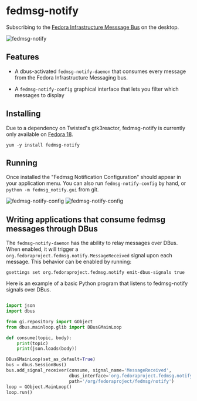 fedmsg-notify
=============

Subscribing to the [Fedora Infrastructure Messsage Bus](http://fedmsg.com) on the desktop.

![fedmsg-notify](http://lewk.org/img/fedmsg-notify-0-crop.png "Realtime desktop notifications")


Features
--------

 * A dbus-activated `fedmsg-notify-daemon` that consumes every message
   from the Fedora Infrastructure Messaging bus.

 * A `fedmsg-notify-config` graphical interface that lets you filter which
   messages to display


Installing
----------

Due to a dependency on Twisted's gtk3reactor, fedmsg-notify is currently
only available on [Fedora 18](https://apps.fedoraproject.org/packages/fedmsg-notify).

```
yum -y install fedmsg-notify
```

Running
--------

Once installed the "Fedmsg Notification Configuration" should appear in your
application menu. You can also run `fedmsg-notify-config` by hand, or `python
-m fedmsg_notify.gui` from git.

![fedmsg-notify-config](http://lewk.org/img/fedmsg-notify-config-0.png "fedmsg-notify-config")
![fedmsg-notify-config](http://lewk.org/img/fedmsg-notify-config-1.png "fedmsg-notify-config")

Writing applications that consume fedmsg messages through DBus
--------------------------------------------------------------

The `fedmsg-notify-daemon` has the ability to relay messages over DBus. When
enabled, it will trigger a `org.fedoraproject.fedmsg.notify.MessageReceived`
signal upon each message. This behavior can be enabled by running:

```
gsettings set org.fedoraproject.fedmsg.notify emit-dbus-signals true
```

Here is an example of a basic Python program that listens to fedmsg-notify signals over DBus.

```python

import json
import dbus

from gi.repository import GObject
from dbus.mainloop.glib import DBusGMainLoop

def consume(topic, body):
    print(topic)
    print(json.loads(body))

DBusGMainLoop(set_as_default=True)
bus = dbus.SessionBus()
bus.add_signal_receiver(consume, signal_name='MessageReceived',
                        dbus_interface='org.fedoraproject.fedmsg.notify',
                        path='/org/fedoraproject/fedmsg/notify')
loop = GObject.MainLoop()
loop.run()
```
